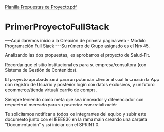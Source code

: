 
[Planilla Propuestas de Proyecto.pdf](https://github.com/MarielaGomez/PrimerProyectoFullStack/files/9602978/Planilla.Propuestas.de.Proyecto.pdf)
# PrimerProyectoFullStack

---Aqui daremos inicio a la Creación de primera pagina web - Modulo Programación Full Stack
---Su número de Grupo asignado es el Nro 45.

Analizando las dos propuestas, les aprobamos el proyecto de Salud-Fit.

Recordar que el sitio Institucional es para su empresa/consultora (con Sistema de Gestión de Contenidos).

El proyecto aprobado será para un potencial cliente al cual le crearán la App con registro de Usuario  y posterior login con datos exclusivos, y un futuro ecommerce/tienda virtual/ carrito de compra.

Siempre teniendo como meta que sea innovador y diferenciador con respecto al mercado para su posterior comercialización.

Te solicitamos notificar a todos los integrantes del equipo y subir este documento junto con el IEEE830 en la rama main creando una carpeta “Documentación” y asi iniciar con el SPRINT 0.
